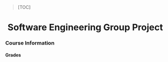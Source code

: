 > [TOC]

<center>

# Software Engineering Group Project

</center>

### Course Information


#### Grades

